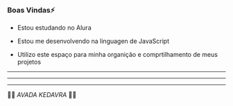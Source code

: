### Boas Vindas⚡

- Estou estudando no Alura

- Estou me desenvolvendo na linguagen de JavaScript

- Utilizo este espaço para minha organição e comprtilhamento de meus projetos

- - - - -

- - - -

- - -


🐍💚 _AVADA KEDAVRA_ 💚🐍

